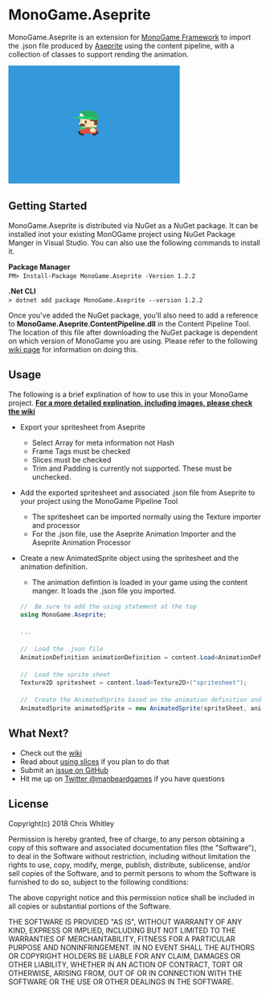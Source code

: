 # MonoGame.Aseprite

MonoGame.Aseprite is an extension for [MonoGame Framework](http://www.monogame.net) to import the .json file produced by [Aseprite](http://www.aseprite.org) using the content pipeline, with a collection of classes to support rending the animation.


![](https://github.com/manbeardgames/repository-images/blob/master/monogame-aseprite/readme/preview.gif)

## Getting Started
MonoGame.Aseprite is distributed via NuGet as a NuGet package. It can be installed inot your existing MonOGame project using NuGet Package Manger in Visual Studio.  You can also use the following commands to install it.

**Package Manager**  
```PM> Install-Package MonoGame.Aseprite -Version 1.2.2 ```

**.Net CLI**  
```> dotnet add package MonoGame.Aseprite --version 1.2.2 ``` 


Once you've added the NuGet package, you'll also need to add a reference to **MonoGame.Aseprite.ContentPipeline.dll** in the Content Pipeline Tool.  The location of this file after downloading the NuGet package is dependent on which version of MonoGame you are using.  Please refer to the following [wiki page](https://github.com/manbeardgames/monogame-aseprite/wiki/downloading-and-adding-references) for information on doing this.


## Usage
The following is a brief explination of how to use this in your MonoGame project. 
[**For a more detailed explination, including images, please check the wiki**](https://github.com/manbeardgames/monogame-aseprite/wiki)  

* Export your spritesheet from Aseprite
    * Select Array for meta information not Hash
    * Frame Tags must be checked
    * Slices must be checked
    * Trim and Padding is currently not supported. These must be unchecked.
* Add the exported spritesheet and associated .json file from Aseprite to your project using the MonoGame Pipeline Tool
    * The spritesheet can be imported normally using the Texture importer and processor
    * For the .json file, use the Aseprite Animation Importer and the Aseprite Animation Processor
* Create a new AnimatedSprite object using the spritesheet and the animation definition.
    * The animation defintion is loaded in your game using the content manger. It loads the .json file you imported.

    ```csharp
    //  Be sure to add the using statement at the top
    using MonoGame.Aseprite;
    
    ...
    
    //  Load the .json file
    AnimationDefinition animationDefinition = content.Load<AnimationDefinition>("animationDefinition");
    
    //  Load the sprite sheet
    Texture2D spritesheet = content.load<Texture2D>("spritesheet");
    
    //  Create the AnimatedSprite based on the animation definition and the sprite sheet
    AnimatedSprite animatedSprite = new AnimatedSprite(spriteSheet, animationDefinition);
    ```

## What Next?
* Check out the [wiki](https://github.com/manbeardgames/monogame-aseprite/wiki)
* Read about [using slices](https://github.com/manbeardgames/monogame-aseprite/wiki/using-slices-from-aseprite) if you plan to do that
* Submit an [issue on GitHub](https://github.com/manbeardgames/monogame-aseprite/issues)
* Hit me up on [Twitter @manbeardgames](https://www.twitter.com/manbeardgames) if you have questions



## License
Copyright(c) 2018 Chris Whitley

Permission is hereby granted, free of charge, to any person obtaining a copy
of this software and associated documentation files (the "Software"), to deal
in the Software without restriction, including without limitation the rights
to use, copy, modify, merge, publish, distribute, sublicense, and/or sell
copies of the Software, and to permit persons to whom the Software is
furnished to do so, subject to the following conditions:

The above copyright notice and this permission notice shall be included in
all copies or substantial portions of the Software.

THE SOFTWARE IS PROVIDED "AS IS", WITHOUT WARRANTY OF ANY KIND, EXPRESS OR
IMPLIED, INCLUDING BUT NOT LIMITED TO THE WARRANTIES OF MERCHANTABILITY,
FITNESS FOR A PARTICULAR PURPOSE AND NONINFRINGEMENT. IN NO EVENT SHALL THE
AUTHORS OR COPYRIGHT HOLDERS BE LIABLE FOR ANY CLAIM, DAMAGES OR OTHER
LIABILITY, WHETHER IN AN ACTION OF CONTRACT, TORT OR OTHERWISE, ARISING FROM,
OUT OF OR IN CONNECTION WITH THE SOFTWARE OR THE USE OR OTHER DEALINGS IN
THE SOFTWARE.





